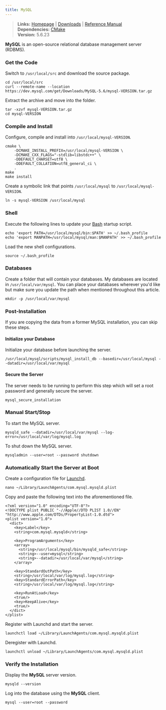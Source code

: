 ```yaml
---
title: MySQL
---
```


> **Links:** [Homepage](http://www.mysql.com/) | [Downloads](http://www.mysql.com/downloads/mysql/) | [Reference Manual](http://dev.mysql.com/doc/refman/5.6/en/index.html)  
> **Dependencies:** [CMake](/cmake/)  
> **Version:** <span id="version">5.6.23</span>

**MySQL** is an open-source relational database management server (RDBMS).


### Get the Code

Switch to `/usr/local/src` and download the source package.

	cd /usr/local/src
	curl --remote-name --location https://dev.mysql.com/get/Downloads/MySQL-5.6/mysql-VERSION.tar.gz

Extract the archive and move into the folder.

	tar -xzvf mysql-VERSION.tar.gz
	cd mysql-VERSION


### Compile and Install

Configure, compile and install into `/usr/local/mysql-VERSION`.

	cmake \
		-DCMAKE_INSTALL_PREFIX=/usr/local/mysql-VERSION \
		-DCMAKE_CXX_FLAGS="-stdlib=libstdc++" \
		-DDEFAULT_CHARSET=utf8 \
		-DDEFAULT_COLLATION=utf8_general_ci \
		.
	make
	make install

Create a symbolic link that points `/usr/local/mysql` to `/usr/local/mysql-VERSION`.

	ln -s mysql-VERSION /usr/local/mysql


### Shell

Execute the following lines to update your [Bash](http://en.wikipedia.org/wiki/Bash_%28Unix_shell%29) startup script.

	echo 'export PATH=/usr/local/mysql/bin:$PATH' >> ~/.bash_profile
	echo 'export MANPATH=/usr/local/mysql/man:$MANPATH' >> ~/.bash_profile

Load the new shell configurations.

	source ~/.bash_profile


### Databases

Create a folder that will contain your databases. My databases are located in `/usr/local/var/mysql`. You can place your databases wherever you'd like but make sure you update the path when mentioned throughout this article.

	mkdir -p /usr/local/var/mysql


### Post-Installation

If you are copying the data from a former MySQL installation, you can skip these steps.

#### Initialize your Database

Initialize your database before launching the server.

	/usr/local/mysql/scripts/mysql_install_db --basedir=/usr/local/mysql --datadir=/usr/local/var/mysql

#### Secure the Server

The server needs to be running to perform this step which will set a root password and generally secure the server.

	mysql_secure_installation


### Manual Start/Stop

To start the MySQL server.

	mysqld_safe --datadir=/usr/local/var/mysql --log-error=/usr/local/var/log/mysql.log

To shut down the MySQL server.

	mysqladmin --user=root --password shutdown


### Automatically Start the Server at Boot

Create a configuration file for [Launchd](http://en.wikipedia.org/wiki/Launchd).

	nano ~/Library/LaunchAgents/com.mysql.mysqld.plist

Copy and paste the following text into the aforementioned file.

	<?xml version="1.0" encoding="UTF-8"?>
	<!DOCTYPE plist PUBLIC "-//Apple//DTD PLIST 1.0//EN" "http://www.apple.com/DTDs/PropertyList-1.0.dtd">
	<plist version="1.0">
	  <dict>
	    <key>Label</key>
	    <string>com.mysql.mysqld</string>

	    <key>ProgramArguments</key>
	    <array>
	      <string>/usr/local/mysql/bin/mysqld_safe</string>
	      <string>--user=mysql</string>
	      <string>--datadir=/usr/local/var/mysql</string>
	    </array>

	    <key>StandardOutPath</key>
	    <string>/usr/local/var/log/mysql.log</string>
	    <key>StandardErrorPath</key>
	    <string>/usr/local/var/log/mysql.log</string>

	    <key>RunAtLoad</key>
	    <true/>
	    <key>KeepAlive</key>
	    <true/>
	  </dict>
	</plist>

Register with Launchd and start the server.

	launchctl load ~/Library/LaunchAgents/com.mysql.mysqld.plist

Deregister with Launchd.

	launchctl unload ~/Library/LaunchAgents/com.mysql.mysqld.plist


### Verify the Installation

Display the **MySQL** server version.

	mysqld --version

Log into the database using the **MySQL** client.

	mysql --user=root --password
